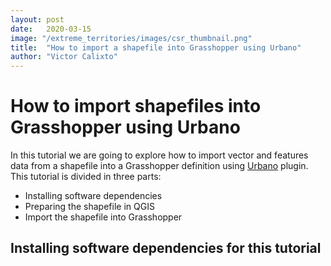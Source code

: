 ```yaml
---
layout: post
date:   2020-03-15
image: "/extreme_territories/images/csr_thumbnail.png"
title:  "How to import a shapefile into Grasshopper using Urbano"
author: "Victor Calixto"
---
```

# How to import shapefiles into Grasshopper using Urbano

In this tutorial we are going to explore how to import vector and features data from a shapefile into a Grasshopper definition using [Urbano](https://www.food4rhino.com/app/urbano) plugin.
This tutorial is divided in three parts:

* Installing software dependencies 
* Preparing the shapefile in QGIS
* Import the shapefile into Grasshopper

## Installing software dependencies for this tutorial


